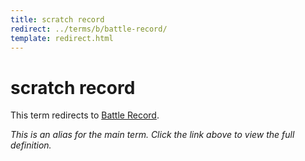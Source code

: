 ```yaml
---
title: scratch record
redirect: ../terms/b/battle-record/
template: redirect.html
---
```


# scratch record

This term redirects to [Battle Record](../terms/b/battle-record/).

*This is an alias for the main term. Click the link above to view the full definition.*
